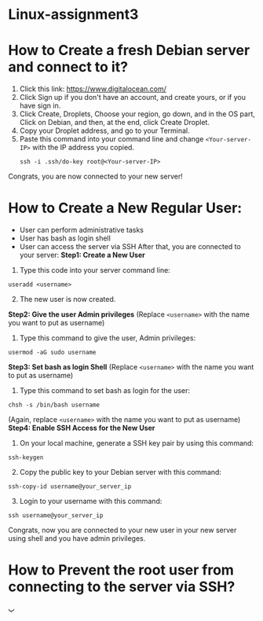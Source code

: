# Linux-assignment3

# How to Create a fresh Debian server and connect to it?
1) Click this link: https://www.digitalocean.com/
2) Click Sign up if you don't have an account, and create yours, or if you have sign in.
3) Click Create, Droplets, Choose your region, go down, and in the OS part, Click on Debian, and then, at the end, click Create Droplet.
4) Copy your Droplet address, and go to your Terminal.
5) Paste this command into your command line and change ```<Your-server-IP>``` with the IP address you copied.
   ```
   ssh -i .ssh/do-key root@<Your-server-IP>
   ```
Congrats, you are now connected to your new server!


# How to Create a New Regular User:
   - User can perform administrative tasks
   - User has bash as login shell
   - User can access the server via SSH
After that, you are connected to your server:
**Step1: Create a New User** 
1) Type this code into your server command line:
```
useradd <username>
```
2) The new user is now created.

**Step2: Give the user Admin privileges**
(Replace ```<username>``` with the name you want to put as username)
1) Type this command to give the user, Admin privileges:
```
usermod -aG sudo username
```
**Step3: Set bash as login Shell**
(Replace ```<username>``` with the name you want to put as username)
1) Type this command to set bash as login for the user: 
```
chsh -s /bin/bash username
```
(Again, replace ```<username>``` with the name you want to put as username)
**Step4: Enable SSH Access for the New User**
1) On your local machine, generate a SSH key pair by using this command:
```
ssh-keygen
```
2) Copy the public key to your Debian server with this command:
```
ssh-copy-id username@your_server_ip
```
3) Login to your username with this command:
```
ssh username@your_server_ip 
```
Congrats, now you are connected to your new user in your new server using shell and you have admin privileges. 

# How to Prevent the root user from connecting to the server via SSH?


پ






